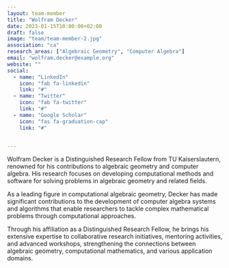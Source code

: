 ```yaml
---
layout: team-member
title: "Wolfram Decker"
date: 2023-01-15T10:00:00+02:00
draft: false
image: "team/team-member-2.jpg"
association: "ca"
research_areas: ["Algebraic Geometry", "Computer Algebra"]
email: "wolfram.decker@example.org"
website: ""
social:
  - name: "LinkedIn"
    icon: "fab fa-linkedin"
    link: "#"
  - name: "Twitter"
    icon: "fab fa-twitter"
    link: "#"
  - name: "Google Scholar"
    icon: "fas fa-graduation-cap"
    link: "#"


---
```


Wolfram Decker is a Distinguished Research Fellow from TU Kaiserslautern, renowned for his contributions to algebraic geometry and computer algebra. His research focuses on developing computational methods and software for solving problems in algebraic geometry and related fields.

As a leading figure in computational algebraic geometry, Decker has made significant contributions to the development of computer algebra systems and algorithms that enable researchers to tackle complex mathematical problems through computational approaches.

Through his affiliation as a Distinguished Research Fellow, he brings his extensive expertise to collaborative research initiatives, mentoring activities, and advanced workshops, strengthening the connections between algebraic geometry, computational mathematics, and various application domains.
